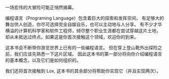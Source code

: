 一场宏伟的大冒险可能正悄然揭幕。

编程语言（Programing Language）包含着巨大的探索和发挥空间，
有足够大的舞台供人创造，你尽可选择完全自娱自乐，也可以主动地与人分享。
有不少才华横溢的计算机科学家和软件工程师，倾尽整个职业生涯都在尝试穿越这片土地，
却从未抵达过终点。如果这是你首次接触这个领域，欢迎你的到来。

这本书会不断带你游览世界上已有的一些编程语言。
但在穿上登山靴外出探险之前，我们应该先熟悉一下这片区域。
因此这本书的第一部分将向你介绍编程语言的基本概念，以及它们是如何组织的。

我们还将首次接触到 Lox, 这本书的其余部分将帮助你实现它（并且实现两次）。
